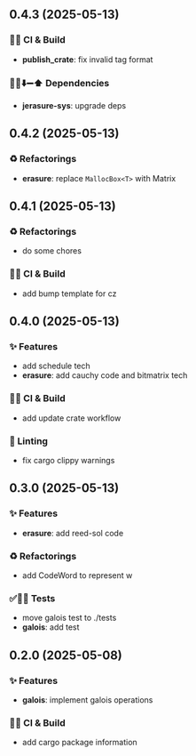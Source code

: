 ## 0.4.3 (2025-05-13)

### 💚👷 CI & Build

- **publish_crate**: fix invalid tag format

### 📌➕⬇️➖⬆️ Dependencies

- **jerasure-sys**: upgrade deps

## 0.4.2 (2025-05-13)

### ♻️ Refactorings

- **erasure**: replace `MallocBox<T>` with Matrix

## 0.4.1 (2025-05-13)

### ♻️ Refactorings

- do some chores

### 💚👷 CI & Build

- add bump template for cz

## 0.4.0 (2025-05-13)

### ✨ Features

- add schedule tech
- **erasure**: add cauchy code and bitmatrix tech

### 💚👷 CI & Build

- add update crate workflow

### 🚨 Linting

- fix cargo clippy warnings

## 0.3.0 (2025-05-13)

### ✨ Features

- **erasure**: add reed-sol code

### ♻️ Refactorings

- add CodeWord to represent w

### ✅🤡🧪 Tests

- move galois test to ./tests
- **galois**: add test

## 0.2.0 (2025-05-08)

### ✨ Features

- **galois**: implement galois operations

### 💚👷 CI & Build

- add cargo package information

